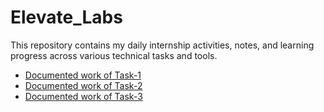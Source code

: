 # Elevate_Labs
This repository contains my daily internship activities, notes, and learning progress across various technical tasks and tools. 
- [Documented work of Task-1](https://www.canva.com/design/DAGrJrZbyMw/gMbx278_ng7uHhMdqr5ESg/edit?utm_content=DAGrJrZbyMw&utm_campaign=designshare&utm_medium=link2&utm_source=sharebutton)
- [Documented work of Task-2](https://www.canva.com/design/DAGrP67usXA/AIQWYouc9F3K8HzSqf-usw/edit?utm_content=DAGrP67usXA&utm_campaign=designshare&utm_medium=link2&utm_source=sharebutton)
- [Documented work of Task-3](https://www.canva.com/design/DAGrc77QCrI/zWXnPI7bbJNbTE25Gcls9g/edit?utm_content=DAGrc77QCrI&utm_campaign=designshare&utm_medium=link2&utm_source=sharebutton)
